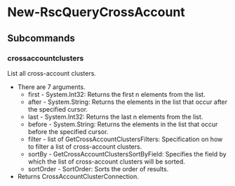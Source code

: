 # New-RscQueryCrossAccount
## Subcommands
### crossaccountclusters
List all cross-account clusters.

- There are 7 arguments.
    - first - System.Int32: Returns the first n elements from the list.
    - after - System.String: Returns the elements in the list that occur after the specified cursor.
    - last - System.Int32: Returns the last n elements from the list.
    - before - System.String: Returns the elements in the list that occur before the specified cursor.
    - filter - list of GetCrossAccountClustersFilters: Specification on how to filter a list of cross-account clusters.
    - sortBy - GetCrossAccountClustersSortByField: Specifies the field by which the list of cross-account clusters will be sorted.
    - sortOrder - SortOrder: Sorts the order of results.
- Returns CrossAccountClusterConnection.

